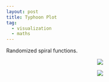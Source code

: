 ```yaml
---
layout: post
title: Typhoon Plot
tag:
  - visualization
  - maths
---
```


Randomized spiral functions.

<p align="center">
  <img src="https://shawenyao.github.io/R/output/typhoon/typhoon.svg" />
</p>

<p align="center">
  <img src="https://shawenyao.github.io/R/output/typhoon/typhoon2.png" />
</p>
